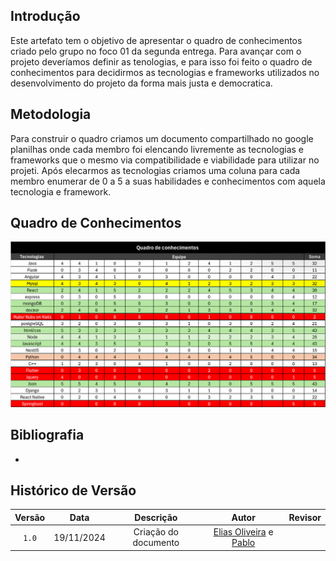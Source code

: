 ## Introdução

Este artefato tem o objetivo de apresentar o quadro de conhecimentos criado pelo grupo no foco 01 da segunda entrega. Para avançar com o projeto deveríamos definir as tenologias, e para isso foi feito o quadro de conhecimentos para decidirmos as tecnologias e frameworks utilizados no desenvolvimento do projeto da forma mais justa e democratica.

## Metodologia

Para construir o quadro criamos um documento compartilhado no google planilhas onde cada membro foi elencando livremente as tecnologias e frameworks que o mesmo via compatibilidade e viabilidade para utilizar no projeti. Após elecarmos as tecnologias criamos uma coluna para cada membro enumerar de 0 a 5 a suas habilidades e conhecimentos com aquela tecnologia e framework.

## Quadro de Conhecimentos

![Quadro_de_conhecimentos](../assets/quadro_de_conhecimentos.jpeg)


## Bibliografia

- > 

## Histórico de Versão

| Versão | Data | Descrição | Autor | Revisor
|:-:|:-:|:-:|:-:|:-:|
|`1.0`| 19/11/2024 | Criação do documento| [Elias Oliveira][EliasGH] e [Pablo][PabloGH]| |

[AnaGH]: https://github.com/analufernanndess
[CainaGH]: https://github.com/freitasc
[ClaudioGH]: https://github.com/claudiohsc
[EliasGH]: https://github.com/EliasOliver21
[GuilhermeGH]: https://github.com/gmeister18
[JoelGH]: https://github.com/JoelSRangel
[KathlynGH]: https://github.com/klmurussi
[PabloGH]: https://github.com/pabloheika
[PedroRH]: https://github.com/pedro-rodiguero
[PedroPGH]: https://github.com/Pedrin0030
[SamuelGH]: https://github.com/samuelalvess
[TalesGH]: https://github.com/TalesRG